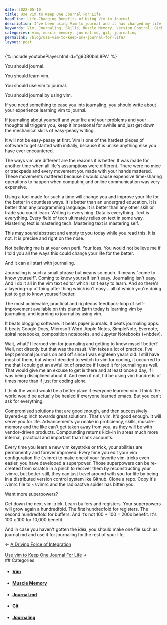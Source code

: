 ```yaml
---
date: 2022-05-10
title: Use vim to Keep One Journal For Life
headline: Life-Changing Benefits of Using Vim to Journal
description: I've been using Vim to journal and it has changed my life. It's difficult to learn, but the skills and muscle memory I've gained are permanent. Writing in Vim has helped me to better understand myself, and I've been able to use version control systems like Github to keep my .vimrc file with me wherever I go. I've also been learning new vim-tricks like buffers and registers to increase my power.
keywords: Vim, Journaling, Skills, Muscle Memory, Version Control, Github, .vimrc, Buffers, Registers, journal.md
categories: vim, muscle memory, journal.md, git, journaling
permalink: /blog/use-vim-to-keep-one-journal-for-life/
layout: post
---
```



{% include youtubePlayer.html id="g9QB0bnL8PA" %}

You should journal.

You should learn vim.

You should use vim to journal.

You should journal by using vim.

If you need something to ease you into journaling, you should write about your
experience learning vim to journal.

If journaling about yourself and your life and your problems and your thoughts
all triggers you, keep it impersonal for awhile and just get down the
mechanical skills of easy-peasy writing.

It will not be easy-peasy at first. Vim is one of the hardest pieces of
software to get started with initially, because it is unlike anything else you
have ever encountered.

The ways vim are different are the reasons it is better. It was made for
another time when all life's assumptions were different. There were no mice or
trackpads and every movement you made with your hands mattered. These movements
mattered because it would cause expensive time-sharing operations to happen
when computing and online communication was very expensive.

Using a tool made for such a time will change you and improve your life for the
better in countless ways. It is better than an undergrad education. It is
better than any programming language. It is better than any other skill or
trade you could learn. Writing is everything. Data is everything. Text is
everything. Every field of tech ultimately relies on text in some way.
Mastering text is mastering tech. Mastering text is mastering self.

This may sound abstract and empty to you today while you read this. It is not.
It is precise and right on the nose.

Not believing me is at your own peril. Your loss. You would not believe me if I
told you all the ways this could change your life for the better.

And it can all start with journaling.

Journaling is such a small phrase but means so much. It means "come to know
yourself". Coming to know yourself isn't easy. Journaling isn't easy. And I do
it all in the vim text editor which isn't easy to learn. And so there's a
layering-up of thing after thing which isn't easy... all of which you're doing
just to get to know yourself better.

The most achievable, practical and righteous feedback-loop of self-improvement
available on this planet Earth today is learning vim by journaling, and
learning to journal by using vim.

It beats blogging software. It beats paper journals. It beats journaling apps.
It beats Google Docs, Microsoft Word, Apple Notes, SimpleNote, Evernote, spiral
notebooks, composition notebooks, and Jupyter Notebooks (+nbdev).

Wait, what? I learned vim for journaling and getting to know myself better?
Well, not directly but that was the result. Vim takes a lot of practice. I've
kept personal journals on and off since I was eighteen years old. I still have
most of them, but when I decided to switch to vim for coding, it occurred to me
that I could get an awful lot of practice if I used it for journaling as well.
That would give me an excuse to get in there and at least once a day, if I was
being disciplined about it. And even if not, I'd be using vim hundreds of times
more than if just for coding alone.

I think the world would be a better place if everyone learned vim. I think the
world would be actually be healed if everyone learned emacs. But you can't ask
for everything.

Compromised solutions that are good enough, and then successively layered-up
inch towards great solutions. That's vim. It's good enough. It will serve you
for life. Advancements you make in proficiency, skills, muscle-memory and the
like can't get taken away from you, as they will be with vendor-driven
products. Compounding returns kick-in in areas much more internal, practical
and important than bank accounts.

Every time you learn a new vim keystroke or trick, your abilities are
permanently and forever improved. Every time you edit your vim configuration
file (.vimrc) to make one of your favorite vim-tricks even easier, you have
developed a superpower. Those superpowers can be re-created from scratch in a
pinch to recover them by reconstructing your .vimrc, but better-still, they can
just travel around with you for life by being in a distributed version control
system like Github. Clone a repo. Copy it's .vimrc file to ~/.vimrc and the
radioactive spider has bitten you.

Want more superpowers?

Get down the next vim-trick. Learn buffers and registers. Your superpowers will
grow again a hundredfold. The first hundredfold for registers. The second
hundredfold for buffers. And it's not 100 + 100 = 200x benefit. It's 100 x 100
for 10,000 benefit.

And in case you haven't gotten the idea, you should make one file such as
journal.md and use it for journaling for the rest of your life.

<div class="arrow-links"><div class="post-nav-prev"><span class="arrow">&larr;&nbsp;</span><a href="/blog/a-driving-force-of-integration/">A Driving Force of Integration</a></div> &nbsp; <div class="post-nav-next"><a href="/blog/use-vim-to-keep-one-journal-for-life/">Use vim to Keep One Journal For Life</a><span class="arrow">&nbsp;&rarr;</span></div></div>
## Categories

<ul>
<li><h4><a href='/vim/'>Vim</a></h4></li>
<li><h4><a href='/muscle-memory/'>Muscle Memory</a></h4></li>
<li><h4><a href='/journal-md/'>Journal.md</a></h4></li>
<li><h4><a href='/git/'>Git</a></h4></li>
<li><h4><a href='/journaling/'>Journaling</a></h4></li></ul>